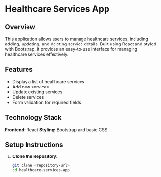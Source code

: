 # Healthcare Services App

## Overview
This application allows users to manage healthcare services, including adding, updating, and deleting service details. Built using React and styled with Bootstrap, it provides an easy-to-use interface for managing healthcare services effectively.

## Features
- Display a list of healthcare services
- Add new services
- Update existing services
- Delete services
- Form validation for required fields

## Technology Stack
**Frontend:** React
**Styling:** Bootstrap and basic CSS

## Setup Instructions

1. **Clone the Repository:**
   ```bash
   git clone <repository-url>
   cd healthcare-services-app

